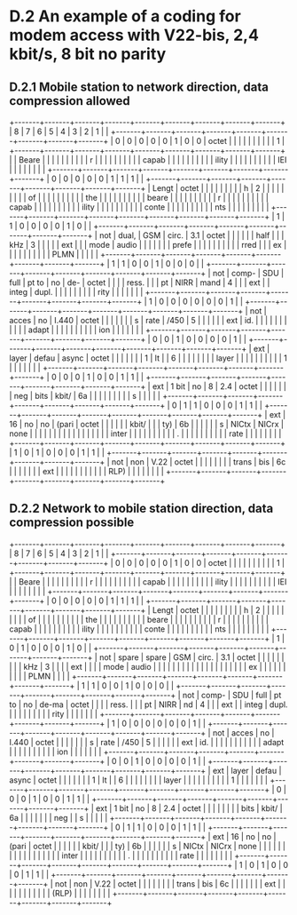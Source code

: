 
D.2 An example of a coding for modem access with V22-bis, 2,4 kbit/s, 8 bit no parity
=====================================================================================

D.2.1 Mobile station to network direction, data compression allowed
-------------------------------------------------------------------

+-------+-------+-------+-------+-------+-------+-------+-------+-------+
| 8     | 7     | 6     | 5     | 4     | 3     | 2     | 1     |       |
+-------+-------+-------+-------+-------+-------+-------+-------+-------+
| 0     | 0     | 0     | 0     | 0     | 1     | 0     | 0     | octet |
|       |       |       |       |       |       |       |       | 1     |
+-------+-------+-------+-------+-------+-------+-------+-------+-------+
|       | Beare |       |       |       |       |       |       |       |
|       | r     |       |       |       |       |       |       |       |
|       | capab |       |       |       |       |       |       |       |
|       | ility |       |       |       |       |       |       |       |
|       | IEI   |       |       |       |       |       |       |       |
+-------+-------+-------+-------+-------+-------+-------+-------+-------+
| 0     | 0     | 0     | 0     | 0     | 1     | 1     | 1     |       |
+-------+-------+-------+-------+-------+-------+-------+-------+-------+
| Lengt | octet |       |       |       |       |       |       |       |
| h     | 2     |       |       |       |       |       |       |       |
| of    |       |       |       |       |       |       |       |       |
| the   |       |       |       |       |       |       |       |       |
| beare |       |       |       |       |       |       |       |       |
| r     |       |       |       |       |       |       |       |       |
| capab |       |       |       |       |       |       |       |       |
| ility |       |       |       |       |       |       |       |       |
| conte |       |       |       |       |       |       |       |       |
| nts   |       |       |       |       |       |       |       |       |
+-------+-------+-------+-------+-------+-------+-------+-------+-------+
| 1     | 1     | 0     | 0     | 0     | 0     | 1     | 0     |       |
+-------+-------+-------+-------+-------+-------+-------+-------+-------+
| not   | dual, | GSM   | circ. | 3.1   | octet |       |       |       |
|       | half  |       |       | kHz   | 3     |       |       |       |
| ext   |       |       | mode  | audio |       |       |       |       |
|       | prefe |       |       |       |       |       |       |       |
|       | rred  |       |       | ex    |       |       |       |       |
|       |       |       |       | PLMN  |       |       |       |       |
+-------+-------+-------+-------+-------+-------+-------+-------+-------+
| 1     | 1     | 0     | 0     | 1     | 0     | 0     | 0     |       |
+-------+-------+-------+-------+-------+-------+-------+-------+-------+
| not   | comp- | SDU   | full  | pt to | no    | de-   | octet |       |
|       | ress. |       |       | pt    | NIRR  | mand  | 4     |       |
| ext   |       | integ | dupl. |       |       |       |       |       |
|       |       | rity  |       |       |       |       |       |       |
+-------+-------+-------+-------+-------+-------+-------+-------+-------+
| 1     | 0     | 0     | 0     | 0     | 0     | 0     | 1     |       |
+-------+-------+-------+-------+-------+-------+-------+-------+-------+
| not   | acces | no    | I.440 | octet |       |       |       |       |
|       | s     | rate  | /450  | 5     |       |       |       |       |
| ext   | id.   |       |       |       |       |       |       |       |
|       |       | adapt |       |       |       |       |       |       |
|       |       | ion   |       |       |       |       |       |       |
+-------+-------+-------+-------+-------+-------+-------+-------+-------+
| 0     | 0     | 1     | 0     | 0     | 0     | 0     | 1     |       |
+-------+-------+-------+-------+-------+-------+-------+-------+-------+
| ext   | layer | defau | async | octet |       |       |       |       |
|       | 1     | lt    |       | 6     |       |       |       |       |
|       |       | layer |       |       |       |       |       |       |
|       |       | 1     |       |       |       |       |       |       |
+-------+-------+-------+-------+-------+-------+-------+-------+-------+
| 0     | 0     | 0     | 1     | 0     | 0     | 1     | 1     |       |
+-------+-------+-------+-------+-------+-------+-------+-------+-------+
| ext   | 1 bit | no    | 8     | 2.4   | octet |       |       |       |
|       |       | neg   | bits  | kbit/ | 6a    |       |       |       |
|       |       |       |       | s     |       |       |       |       |
+-------+-------+-------+-------+-------+-------+-------+-------+-------+
| 0     | 1     | 1     | 0     | 0     | 0     | 1     | 1     |       |
+-------+-------+-------+-------+-------+-------+-------+-------+-------+
| ext   | 16    | no    | no    | (pari | octet |       |       |       |
|       | kbit/ |       |       | ty)   | 6b    |       |       |       |
|       | s     | NICtx | NICrx | none  |       |       |       |       |
|       |       |       |       |       |       |       |       |       |
|       | inter |       |       |       |       |       |       |       |
|       | .     |       |       |       |       |       |       |       |
|       | rate  |       |       |       |       |       |       |       |
+-------+-------+-------+-------+-------+-------+-------+-------+-------+
| 1     | 0     | 1     | 0     | 0     | 0     | 1     | 1     |       |
+-------+-------+-------+-------+-------+-------+-------+-------+-------+
| not   | non   | V.22  | octet |       |       |       |       |       |
|       | trans | bis   | 6c    |       |       |       |       |       |
| ext   |       |       |       |       |       |       |       |       |
|       | RLP)  |       |       |       |       |       |       |       |
+-------+-------+-------+-------+-------+-------+-------+-------+-------+

D.2.2 Network to mobile station direction, data compression possible
--------------------------------------------------------------------

+-------+-------+-------+-------+-------+-------+-------+-------+-------+
| 8     | 7     | 6     | 5     | 4     | 3     | 2     | 1     |       |
+-------+-------+-------+-------+-------+-------+-------+-------+-------+
| 0     | 0     | 0     | 0     | 0     | 1     | 0     | 0     | octet |
|       |       |       |       |       |       |       |       | 1     |
+-------+-------+-------+-------+-------+-------+-------+-------+-------+
|       | Beare |       |       |       |       |       |       |       |
|       | r     |       |       |       |       |       |       |       |
|       | capab |       |       |       |       |       |       |       |
|       | ility |       |       |       |       |       |       |       |
|       | IEI   |       |       |       |       |       |       |       |
+-------+-------+-------+-------+-------+-------+-------+-------+-------+
| 0     | 0     | 0     | 0     | 0     | 1     | 1     | 1     |       |
+-------+-------+-------+-------+-------+-------+-------+-------+-------+
| Lengt | octet |       |       |       |       |       |       |       |
| h     | 2     |       |       |       |       |       |       |       |
| of    |       |       |       |       |       |       |       |       |
| the   |       |       |       |       |       |       |       |       |
| beare |       |       |       |       |       |       |       |       |
| r     |       |       |       |       |       |       |       |       |
| capab |       |       |       |       |       |       |       |       |
| ility |       |       |       |       |       |       |       |       |
| conte |       |       |       |       |       |       |       |       |
| nts   |       |       |       |       |       |       |       |       |
+-------+-------+-------+-------+-------+-------+-------+-------+-------+
| 1     | 0     | 1     | 0     | 0     | 0     | 1     | 0     |       |
+-------+-------+-------+-------+-------+-------+-------+-------+-------+
| not   | spare | spare | GSM   | circ. | 3.1   | octet |       |       |
|       |       |       |       |       | kHz   | 3     |       |       |
| ext   |       |       |       | mode  | audio |       |       |       |
|       |       |       |       |       |       |       |       |       |
|       |       |       |       |       | ex    |       |       |       |
|       |       |       |       |       | PLMN  |       |       |       |
+-------+-------+-------+-------+-------+-------+-------+-------+-------+
| 1     | 1     | 0     | 0     | 1     | 0     | 0     | 0     |       |
+-------+-------+-------+-------+-------+-------+-------+-------+-------+
| not   | comp- | SDU   | full  | pt to | no    | de-ma | octet |       |
|       | ress. |       |       | pt    | NIRR  | nd    | 4     |       |
| ext   |       | integ | dupl. |       |       |       |       |       |
|       |       | rity  |       |       |       |       |       |       |
+-------+-------+-------+-------+-------+-------+-------+-------+-------+
| 1     | 0     | 0     | 0     | 0     | 0     | 0     | 1     |       |
+-------+-------+-------+-------+-------+-------+-------+-------+-------+
| not   | acces | no    | I.440 | octet |       |       |       |       |
|       | s     | rate  | /450  | 5     |       |       |       |       |
| ext   | id.   |       |       |       |       |       |       |       |
|       |       | adapt |       |       |       |       |       |       |
|       |       | ion   |       |       |       |       |       |       |
+-------+-------+-------+-------+-------+-------+-------+-------+-------+
| 0     | 0     | 1     | 0     | 0     | 0     | 0     | 1     |       |
+-------+-------+-------+-------+-------+-------+-------+-------+-------+
| ext   | layer | defau | async | octet |       |       |       |       |
|       | 1     | lt    |       | 6     |       |       |       |       |
|       |       | layer |       |       |       |       |       |       |
|       |       | 1     |       |       |       |       |       |       |
+-------+-------+-------+-------+-------+-------+-------+-------+-------+
| 0     | 0     | 0     | 1     | 0     | 0     | 1     | 1     |       |
+-------+-------+-------+-------+-------+-------+-------+-------+-------+
| ext   | 1 bit | no    | 8     | 2.4   | octet |       |       |       |
|       |       |       | bits  | kbit/ | 6a    |       |       |       |
|       |       | neg   |       | s     |       |       |       |       |
+-------+-------+-------+-------+-------+-------+-------+-------+-------+
| 0     | 1     | 1     | 0     | 0     | 0     | 1     | 1     |       |
+-------+-------+-------+-------+-------+-------+-------+-------+-------+
| ext   | 16    | no    | no    | (pari | octet |       |       |       |
|       | kbit/ |       |       | ty)   | 6b    |       |       |       |
|       | s     | NICtx | NICrx | none  |       |       |       |       |
|       |       |       |       |       |       |       |       |       |
|       | inter |       |       |       |       |       |       |       |
|       | .     |       |       |       |       |       |       |       |
|       | rate  |       |       |       |       |       |       |       |
+-------+-------+-------+-------+-------+-------+-------+-------+-------+
| 1     | 0     | 1     | 0     | 0     | 0     | 1     | 1     |       |
+-------+-------+-------+-------+-------+-------+-------+-------+-------+
| not   | non   | V.22  | octet |       |       |       |       |       |
|       | trans | bis   | 6c    |       |       |       |       |       |
| ext   |       |       |       |       |       |       |       |       |
|       | (RLP) |       |       |       |       |       |       |       |
+-------+-------+-------+-------+-------+-------+-------+-------+-------+
